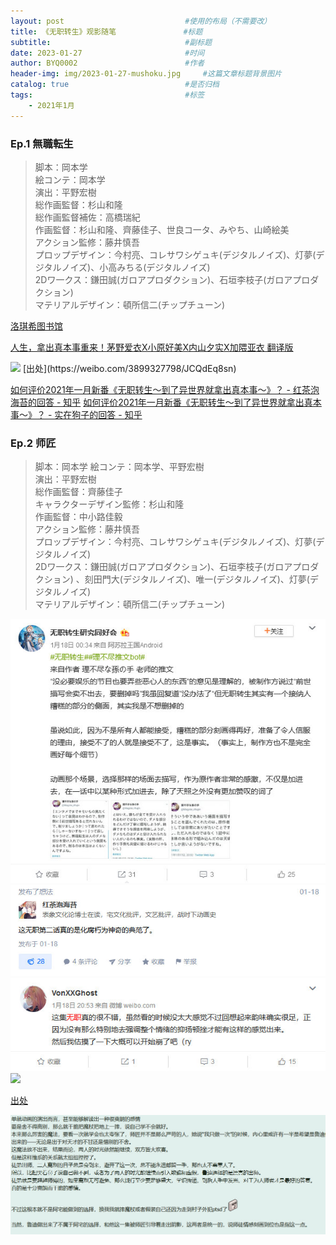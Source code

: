 ```yaml
---
layout: post                           #使用的布局（不需要改）
title: 《无职转生》观影随笔               #标题
subtitle:                              #副标题
date: 2023-01-27                       #时间
author: BYQ0002                        #作者
header-img: img/2023-01-27-mushoku.jpg     #这篇文章标题背景图片
catalog: true                          #是否归档
tags:                                  #标签
    - 2021年1月
---
```


### Ep.1 無職転生
 
>脚本：岡本学\
絵コンテ：岡本学\
演出：平野宏樹\
総作画監督：杉山和隆\
総作画監督補佐：高橋瑞紀\
作画監督：杉山和隆、齊藤佳子、世良コ一タ、みやち、山崎絵美\
アクション監修：藤井慎吾\
プロップデザイン：今村亮、コレサワシゲュキ(デジタルノイズ)、灯夢(デジタルノイズ)、小高みちる(デジタルノイズ)\
2Dワ一クス：鎌田誠(ガロアプロダクション)、石垣李枝子(ガロアプロダクション)\
マテリアルデザイン：頓所信二(チップチューン) 


[洛琪希图书馆](https://www.roxylib.com/)

[人生，拿出真本事重来！茅野爱衣X小原好美X内山夕实X加隈亚衣 翻译版](https://weibo.com/ttarticle/p/show?id=2309404592635481292959)

<img src='https://github.com/BYQ0002/BYQ0002.github.io/blob/main/img/230130_01.gif?raw=true' />
[出处](https://weibo.com/3899327798/JCQdEq8sn)

[如何评价2021年一月新番《无职转生～到了异世界就拿出真本事～》？ - 红茶泡海苔的回答 - 知乎](https://www.zhihu.com/question/437001989/answer/1676110560)
[如何评价2021年一月新番《无职转生～到了异世界就拿出真本事～》？ - 实在狗子的回答 - 知乎](https://www.zhihu.com/question/437001989/answer/1677063848)


### Ep.2 师匠

>脚本：岡本学
絵コンテ：岡本学、平野宏樹\
演出：平野宏樹\
総作画監督：齊藤佳子\
キャラクターデザイン監修：杉山和隆\
作画監督：中小路佳毅\
アクション監修：藤井慎吾\
プロップデザイン：今村亮、コレサワシゲュキ(デジタルノイズ)、灯夢(デジタルノイズ)\
2Dワ一クス：鎌田誠(ガロアプロダクション)、石垣李枝子(ガロアプロダクション) 、刻田門大(デジタルノイズ)、唯一(デジタルノイズ)、灯夢(デジタルノイズ)\
マテリアルデザイン：頓所信二(チップチューン) 

<img src='https://github.com/BYQ0002/BYQ0002.github.io/blob/main/img/230131_09.jpg?raw=true' />
<img src='https://github.com/BYQ0002/BYQ0002.github.io/blob/main/img/230131_10.jpg?raw=true' />

<img src='https://github.com/BYQ0002/BYQ0002.github.io/blob/main/img/230131_11.jpg?raw=true' />
<img src='https://github.com/BYQ0002/BYQ0002.github.io/blob/main/img/230131_12.gif?raw=true' />

[出处](http://weibo.com/6490419498/JE1RskB7G)

<img src='https://github.com/BYQ0002/BYQ0002.github.io/blob/main/img/230131_13.jpg?raw=true' />

